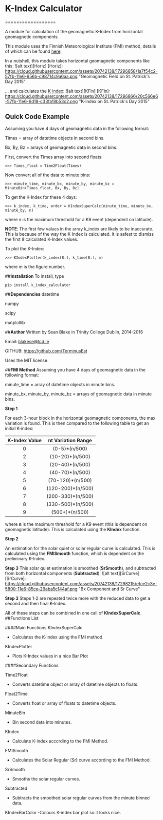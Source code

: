 # **K-Index Calculator**
==================

A module for calculation of the geomagnetic K-Index from horizontal geomagnetic components.

This module uses the Finnish Meteorological Institute (FMI) method, details of which can be found [here](http://swans.meteo.be/sites/default/files/documentation/TN-RMI-2010-01_K-LOGIC.pdf):

In a nutshell, this module takes horizontal geomagnetic components like this:
![alt text][Horiz]
[Horiz]: https://cloud.githubusercontent.com/assets/20742138/17296858/1a7f54c2-57fb-11e6-956b-c98714c9a6aa.png "Geomagnetic Field on St. Patrick's Day 2015"

... and calculates the [K-Index](https://en.wikipedia.org/wiki/K-index):
![alt text][KFin]
[KFin]: https://cloud.githubusercontent.com/assets/20742138/17296866/20c566e6-57fb-11e6-9d18-c33fa18b53c2.png "K-Index on St. Patrick's Day 2015"

## **Quick Code Example**
Assuming you have 4 days of geomagnetic data in the following format:

Times = array of datetime objects in second bins.

Bx, By, Bz = arrays of geomagnetic data in second bins.

First, convert the Times array into second floats:

`>>> Times_float = Time2Float(Times)`

Now convert all of the data to minute bins:

`>>> minute_time, minute_bx, minute_by, minute_bz = MinuteBin(Times_float, Bx, By, Bz)`

To get the K-Index for these 4 days:

`>>> k_index, k_time, order = KIndexSuperCalc(minute_time, minute_bx, minute_by, n)`

where n is the maximum threshold for a K9 event (dependent on latitude).

**NOTE**: The first few values in the array k_index are likely to be inaccurate.
This is because of the way the K-Index is calculated. It is safest to dismiss the first 8
calculated K-Index values.

To plot the K-Index:

`>>> KIndexPlotter(k_index[8:], k_time[8:], m)`

where m is the figure number.



##**Installation**
To install, type

`pip install k_index_calculator`

##**Dependencies**
datetime

numpy

scipy

matplotlib


##**Author**
Written by Sean Blake in Trinity College Dublin, 2014-2016

Email: blakese@tcd.ie

GITHUB: https://github.com/TerminusEst

Uses the MIT license.


##**FMI Method**
Assuming you have 4 days of geomagnetic data in the following format:

minute_time = array of datetime objects in minute bins.

minute_bx, minute_by, minute_bz = arrays of geomagnetic data in minute bins.

**Step 1**

For each 3-hour block in the horizontal geomagnetic components, the max variation is found. This is then compared to the following table to get an initial K-index:

| K-Index Value | nt Variation Range |
|:-------------:|:-------------:|
| 0             | (0-5)*(n/500)    |
| 2             | (10-20)*(n/500)|
| 3             | (20-40)*(n/500)|
| 4             | (40-70)*(n/500)|
| 5             | (70-120)*(n/500)|
| 6             | (120-200)*(n/500)|
| 7             | (200-330)*(n/500)|
| 8             | (330-500)*(n/500)|
| 9             | (500+)*(n/500)|

where **n** is the maximum threshold for a K9 event (this is dependent on geomagnetic latitude). This is calculated using the **KIndex** function.

**Step 2**

An estimation for the solar quiet or solar regular curve is calculated. This is calculated using the **FMISmooth** function, which is dependent on the preliminary K-Index.

**Step 3**
This solar quiet estimation is smoothed (**SrSmooth**), and subtracted from both horizontal components (**Subtracted**).
![alt text][SrCurve]
[SrCurve]: https://cloud.githubusercontent.com/assets/20742138/17298215/efce2c3e-5800-11e6-85ce-29aba5c144af.png "Bx Component and Sr Curve"

**Step 3**
Steps 1-2 are repeated twice more with the reduced data to get a second and then final K-Index.

All of these steps can be combined in one call of **KIndexSuperCalc**.
##Functions List


####Main Functions
KIndexSuperCalc
- Calculates the K-index using the FMI method.

KIndexPlotter
- Plots K-Index values in a nice Bar Plot


####Secondary Functions

Time2Float
- Converts datetime object or array of datetime objects to floats.

Float2Time
- Converts float or array of floats to datetime objects.

MinuteBin
- Bin second data into minutes.

KIndex
- Calculate K-Index according to the FMI Method.

FMISmooth
- Calculates the Solar Regular (Sr) curve according to the FMI Method.

SrSmooth
- Smooths the solar regular curves.

Subtracted
- Subtracts the smoothed solar regular curves from the minute binned data.

KIndexBarColor
-Colours K-index bar plot so it looks nice.
